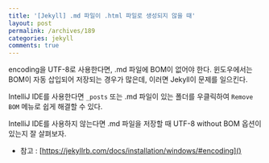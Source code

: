 ```yaml
---
title: '[Jekyll] .md 파일이 .html 파일로 생성되지 않을 때'
layout: post
permalink: /archives/189
categories: jekyll
comments: true
---
```


encoding을 UTF-8로 사용한다면, .md 파일에 BOM이 없어야 한다. 윈도우에서는 BOM이 자동 삽입되어 저장되는 경우가 많은데, 이러면 Jekyll이 문제를 일으킨다.

IntelliJ IDE를 사용한다면 `_posts` 또는 .md 파일이 있는 폴더를 우클릭하여 `Remove BOM` 메뉴로 쉽게 해결할 수 있다.

IntelliJ IDE를 사용하지 않는다면 .md 파일을 저장할 때 UTF-8 without BOM 옵션이 있는지 잘 살펴보자.

- 참고 : [https://jekyllrb.com/docs/installation/windows/#encoding]()